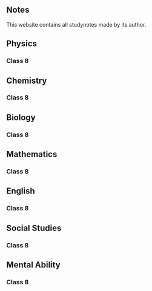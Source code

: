 ## Notes

This website contains all studynotes made by its author.

## Physics
### Class 8
## Chemistry
### Class 8
## Biology
### Class 8
## Mathematics
### Class 8
## English
### Class 8
## Social Studies
### Class 8
## Mental Ability
### Class 8
